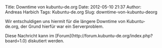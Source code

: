 Title: Downtime von kubuntu-de.org
Date: 2012-05-10 21:37
Author: Andreas Harbich
Tags: Kubuntu-de.org
Slug: downtime-von-kubuntu-deorg

Wir entschuldigen uns hiermit für die längere Downtime von
Kubuntu-de.org, der Grund hierfür war ein Serverproblem.

</p>
Diese Nachricht kann im
[Forum](http://forum.kubuntu-de.org/index.php?board=1.0) diskutiert
werden.

</p>
<!--break--><!--break-->
